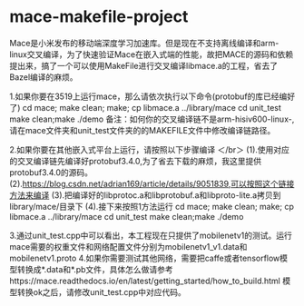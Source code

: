 # mace-makefile-project
Mace是小米发布的移动端深度学习加速库。但是现在不支持离线编译和arm-linux交叉编译，为了快速验证Mace在嵌入式端的性能，故把MACE的源码和依赖提出来，搞了一个可以使用MakeFile进行交叉编译libmace.a的工程，省去了Bazel编译的麻烦。  

1.如果你要在3519上运行mace，那么请依次执行以下命令(protobuf的库已经编好了)
  cd mace;
  make clean;
  make;
  cp libmace.a 
  ../library/mace
  cd unit_test 
  make clean;make 
  ./demo 
备注：如何你的交叉编译链不是arm-hisiv600-linux-,请在mace文件夹和unit_test文件夹的的MAKEFILE文件中修改编译链路径。

2.如果你要在其他嵌入式平台上运行，请按照以下步骤编译 ＜/br＞
(1).使用对应的交叉编译链先编译好protobuf3.4.0,为了省去下载的麻烦，我这里提供protobuf3.4.0的源码。
(2).https://blog.csdn.net/adrian169/article/details/9051839,可以按照这个链接方法来编译
(3).把编译好的libprotoc.a和libprotobuf.a和libproto-lite.a拷贝到library/mace/目录下 
(4).接下来按照1方法运行
    cd mace; 
    make clean; 
    make; 
    cp libmace.a 
    ../library/mace 
    cd unit_test 
    make clean;make 
    ./demo 
    
 3.通过unit_test.cpp中可以看出，本工程现在只提供了mobilenetv1的测试。运行mace需要的权重文件和网络配置文件分别为mobilenetv1_v1.data和mobilenetv1.proto 
 4.如果你需要测试其他网络，需要把caffe或者tensorflow模型转换成*.data和*.pb文件，具体怎么做请参考https://mace.readthedocs.io/en/latest/getting_started/how_to_build.html
   模型转换ok之后，请修改unit_test.cpp中对应代码。
